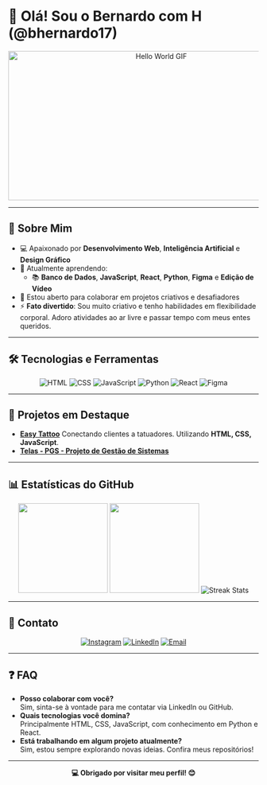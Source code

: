 # 👋 Olá! Sou o Bernardo com H  (@bhernardo17)

<div align="center">
  <img src="https://media.giphy.com/media/xT9IgzoKnwFNmISR8I/giphy.gif" width="600" height="300" alt="Hello World GIF"/>
</div>

---

## 🚀 Sobre Mim  
- 💻 Apaixonado por **Desenvolvimento Web**, **Inteligência Artificial** e **Design Gráfico**  
- 🌱 Atualmente aprendendo:  
  - 📚 **Banco de Dados**, **JavaScript**, **React**, **Python**, **Figma** e **Edição de Vídeo**  
- 💬 Estou aberto para colaborar em projetos criativos e desafiadores 
- ⚡ **Fato divertido**: Sou muito criativo e tenho habilidades em flexibilidade corporal. Adoro atividades ao ar livre e passar tempo com meus entes queridos.  

---

## 🛠 Tecnologias e Ferramentas  
<div align="center">
  <img src="https://img.shields.io/badge/-HTML-E34F26?style=for-the-badge&logo=html5&logoColor=white" alt="HTML">
  <img src="https://img.shields.io/badge/-CSS-1572B6?style=for-the-badge&logo=css3&logoColor=white" alt="CSS">
  <img src="https://img.shields.io/badge/-JavaScript-F7DF1E?style=for-the-badge&logo=javascript&logoColor=black" alt="JavaScript">
  <img src="https://img.shields.io/badge/-Python-3776AB?style=for-the-badge&logo=python&logoColor=white" alt="Python">
  <img src="https://img.shields.io/badge/-React-61DAFB?style=for-the-badge&logo=react&logoColor=black" alt="React">
  <img src="https://img.shields.io/badge/-Figma-F24E1E?style=for-the-badge&logo=figma&logoColor=white" alt="Figma">
</div>

---

## 🚀 Projetos em Destaque  
- [**Easy Tattoo**]([https://github.com/bhernardo17/Easy-Tattoo](https://github.com/bhernardo17/Easy-Tatto-v1))  
  Conectando clientes a tatuadores. Utilizando **HTML, CSS, JavaScript**.  
- [**Telas - PGS - Projeto de Gestão de Sistemas**](https://github.com/bhernardo17/PGS-v2)  
  

---

## 📊 Estatísticas do GitHub  
<div align="center">
  <img height="180em" src="https://github-readme-stats.vercel.app/api?username=bhernardo17&show_icons=true&theme=dark&include_all_commits=true&count_private=true"/>
  <img height="180em" src="https://github-readme-stats.vercel.app/api/top-langs/?username=bhernardo17&layout=compact&langs_count=7&theme=dark"/>
  <img src="https://github-readme-streak-stats.herokuapp.com/?user=bhernardo17&theme=dark" alt="Streak Stats">
</div>

---

## 🔗 Contato  
<div align="center">
  <a href="https://www.instagram.com/bhernardo17/" target="_blank"><img src="https://img.shields.io/badge/-Instagram-%23E4405F?style=for-the-badge&logo=instagram&logoColor=white" alt="Instagram"></a>
  <a href="https://www.linkedin.com/in/bhernardo-ramos-vieira-50b343272/" target="_blank"><img src="https://img.shields.io/badge/-LinkedIn-%230077B5?style=for-the-badge&logo=linkedin&logoColor=white" alt="LinkedIn"></a>
  <a href="mailto:bhernardooficial@gmail.com"><img src="https://img.shields.io/badge/-Email-D14836?style=for-the-badge&logo=gmail&logoColor=white" alt="Email"></a>
</div>

---

## ❓ FAQ  
- **Posso colaborar com você?**  
  Sim, sinta-se à vontade para me contatar via LinkedIn ou GitHub.  
- **Quais tecnologias você domina?**  
  Principalmente HTML, CSS, JavaScript, com conhecimento em Python e React.  
- **Está trabalhando em algum projeto atualmente?**  
  Sim, estou sempre explorando novas ideias. Confira meus repositórios!  

---

<div align="center">
  <strong>💻 Obrigado por visitar meu perfil! 😊</strong>
</div>
